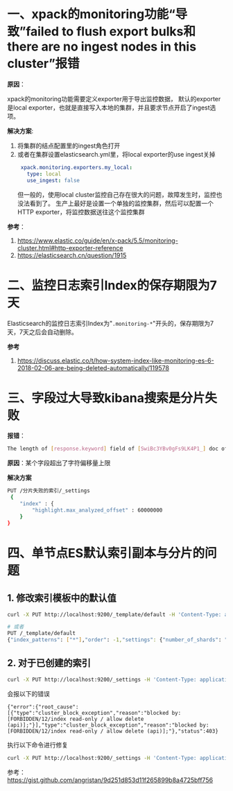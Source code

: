 # 一、xpack的monitoring功能“导致”failed to flush export bulks和 there are no ingest nodes in this cluster”报错

**原因**：

xpack的monitoring功能需要定义exporter用于导出监控数据， 默认的exporter是local exporter，也就是直接写入本地的集群，并且要求节点开启了ingest选项。

**解决方案**:

1. 将集群的结点配置里的ingest角色打开
2. 或者在集群设置elasticsearch.yml里，将local exporter的use ingest关掉
   ```yaml
    xpack.monitoring.exporters.my_local:
      type: local
      use_ingest: false
   ```
   但一般的，使用local cluster监控自己存在很大的问题，故障发生时，监控也没法看到了。 生产上最好是设置一个单独的监控集群，然后可以配置一个HTTP exporter，将监控数据送往这个监控集群

**参考**：

1. https://www.elastic.co/guide/en/x-pack/5.5/monitoring-cluster.html#http-exporter-reference
2. https://elasticsearch.cn/question/1915



# 二、监控日志索引Index的保存期限为7天

Elasticsearch的监控日志索引Index为"`.monitoring-*`"开头的，保存期限为7天，7天之后会自动删除。

**参考**

1. https://discuss.elastic.co/t/how-system-index-like-monitoring-es-6-2018-02-06-are-being-deleted-automatically/119578

# 三、字段过大导致kibana搜索是分片失败

**报错**：

```bash
The length of [response.keyword] field of [SwiBc3YBv0gFs9LK4P1_] doc of [docc-2020-12-18] index has exceeded [1000000] - maximum allowed to be analyzed for highlighting. This maximum can be set by changing the [index.highlight.max_analyzed_offset] index level setting. For large texts, indexing with offsets or term vectors is recommended!
```

**原因**：某个字段超出了字符偏移量上限

**解决方案**

```bash
PUT /分片失败的索引/_settings
 {
    "index" : {
        "highlight.max_analyzed_offset" : 60000000
    }
}
```

# 四、单节点ES默认索引副本与分片的问题

## 1. 修改索引模板中的默认值

```bash
curl -X PUT http://localhost:9200/_template/default -H 'Content-Type: application/json' -d '{"index_patterns": ["*"],"order": -1,"settings": {"number_of_shards": "1","number_of_replicas": "0"}}' 

# 或者
PUT /_template/default
{"index_patterns": ["*"],"order": -1,"settings": {"number_of_shards": "1","number_of_replicas": "0"}}
```

## 2. 对于已创建的索引

```bash
curl -X PUT http://localhost:9200/_settings -H 'Content-Type: application/json' -d '{"index": {"number_of_shards": "1","number_of_replicas": "0"}}'
```

会报以下的错误

```
{"error":{"root_cause":[{"type":"cluster_block_exception","reason":"blocked by: [FORBIDDEN/12/index read-only / allow delete (api)];"}],"type":"cluster_block_exception","reason":"blocked by: [FORBIDDEN/12/index read-only / allow delete (api)];"},"status":403}
```

执行以下命令进行修复

```bash
curl -X PUT http://localhost:9200/_settings -H 'Content-Type: application/json' -d '{"index": {"blocks": {"read_only_allow_delete": "false"}}}'
```

参考：https://gist.github.com/angristan/9d251d853d11f265899b8a4725bff756
